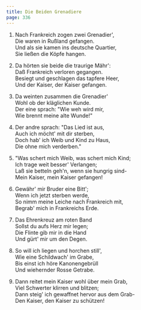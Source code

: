 ```yaml
---
title: Die Beiden Grenadiere
page: 336
---  
```



1. Nach Frankreich zogen zwei Grenadier',  
Die waren in Rußland gefangen.  
Und als sie kamen ins deutsche Quartier,  
Sie ließen die Köpfe hangen.  


2. Da hörten sie beide die traurige Mähr':  
Daß Frankreich verloren gegangen.  
Besiegt und geschlagen das tapfere Heer,  
Und der Kaiser, der Kaiser gefangen.  


3. Da weinten zusammen die Grenadier'  
Wohl ob der kläglichen Kunde.  
Der eine sprach: "Wie weh wird mir,  
Wie brennt meine alte Wunde!"  


4. Der andre sprach: "Das Lied ist aus,  
Auch ich möcht' mit dir sterben,  
Doch hab' ich Weib und Kind zu Haus,  
Die ohne mich verderben."  


5. "Was schert mich Weib, was schert mich Kind;  
Ich trage weit besser' Verlangen;  
Laß sie betteln geh'n, wenn sie hungrig sind-  
Mein Kaiser, mein Kaiser gefangen!  


6. Gewähr' mir Bruder eine Bitt';  
Wenn ich jetzt sterben werde,  
So nimm meine Leiche nach Frankreich mit,  
Begrab' mich in Frankreichs Erde.  


7. Das Ehrenkreuz am roten Band  
Sollst du aufs Herz mir legen;  
Die Flinte gib mir in die Hand  
Und gürt' mir um den Degen.  


8. So will ich liegen und horchen still',  
Wie eine Schildwach' im Grabe,  
Bis einst ich höre Kanonengebrüll  
Und wiehernder Rosse Getrabe.  


9. Dann reitet mein Kaiser wohl über mein Grab,  
Viel Schwerter klirren und blitzen;  
Dann steig' ich gewaffnet hervor aus dem Grab-  
Den Kaiser, den Kaiser zu schützen!  